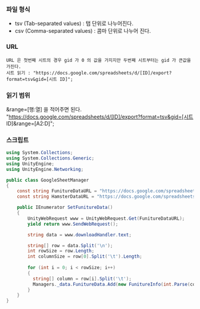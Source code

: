 
### 파일 형식
- tsv (Tab-separated values) : 탭 단위로 나누어진다.
- csv (Comma-separated values) : 콤마 단위로 나누어 진다.  

### URL
```Text
URL 은 첫번째 시트의 경우 gid 가 0 의 값을 가지지만 두번째 시트부터는 gid 가 큰값을 가진다.
시트 읽기 : "https://docs.google.com/spreadsheets/d/[ID]/export?format=tsv&gid=[시트 ID]";
```

### 읽기 범위
&range=[행:열] 을 적어주면 된다.
"https://docs.google.com/spreadsheets/d/[ID]/export?format=tsv&gid=[시트 ID]&range=[A2:D]";  


### 스크립트
```C#
using System.Collections;
using System.Collections.Generic;
using UnityEngine;
using UnityEngine.Networking;

public class GoogleSheetManager
{
    const string FunitureDataURL = "https://docs.google.com/spreadsheets/d/1vDSMODTegnx3M7vqFJDa7e9X7FTm4uds5kAyllxysuo/export?format=tsv&range=A2:E";
    const string HamsterDataURL = "https://docs.google.com/spreadsheets/d/1vDSMODTegnx3M7vqFJDa7e9X7FTm4uds5kAyllxysuo/export?format=tsv&gid=2130708142&range=A2:D";

    public IEnumerator SetFunitureData()
    {
        UnityWebRequest www = UnityWebRequest.Get(FunitureDataURL);
        yield return www.SendWebRequest();

        string data = www.downloadHandler.text;

        string[] row = data.Split('\n');
        int rowSize = row.Length;
        int columnSize = row[0].Split('\t').Length;
        
        for (int i = 0; i < rowSize; i++)
        {
          string[] column = row[i].Split('\t');
          Managers._data.FunitureData.Add(new FunitureInfo(int.Parse(column[0]), column[1], int.Parse(column[2]), int.Parse(column[3]) ));
        }
    }
}
```
